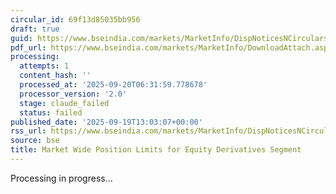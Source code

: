 ```yaml
---
circular_id: 69f13d85035bb956
draft: true
guid: https://www.bseindia.com/markets/MarketInfo/DispNoticesNCirculars.aspx?Noticeid={B9717AEA-A8C5-44D2-9312-6CC997EFDEB5}&noticeno=20250919-27&dt=09/19/2025&icount=27&totcount=44&flag=0
pdf_url: https://www.bseindia.com/markets/MarketInfo/DownloadAttach.aspx?id=20250919-27&attachedId=9204d0f1-0aaa-4c79-bb16-b09cff820806
processing:
  attempts: 1
  content_hash: ''
  processed_at: '2025-09-20T06:31:59.778678'
  processor_version: '2.0'
  stage: claude_failed
  status: failed
published_date: '2025-09-19T13:03:07+00:00'
rss_url: https://www.bseindia.com/markets/MarketInfo/DispNoticesNCirculars.aspx?Noticeid={B9717AEA-A8C5-44D2-9312-6CC997EFDEB5}&noticeno=20250919-27&dt=09/19/2025&icount=27&totcount=44&flag=0
source: bse
title: Market Wide Position Limits for Equity Derivatives Segment
---
```


Processing in progress...